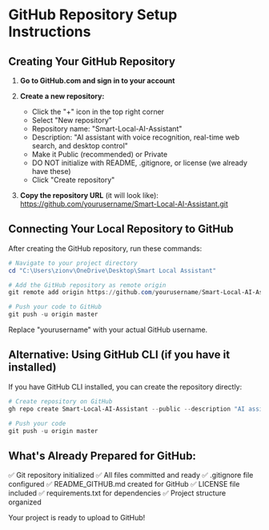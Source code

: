 # GitHub Repository Setup Instructions

## Creating Your GitHub Repository

1. **Go to GitHub.com and sign in to your account**

2. **Create a new repository:**
   - Click the "+" icon in the top right corner
   - Select "New repository"
   - Repository name: "Smart-Local-AI-Assistant"
   - Description: "AI assistant with voice recognition, real-time web search, and desktop control"
   - Make it Public (recommended) or Private
   - DO NOT initialize with README, .gitignore, or license (we already have these)
   - Click "Create repository"

3. **Copy the repository URL** (it will look like):
   https://github.com/yourusername/Smart-Local-AI-Assistant.git

## Connecting Your Local Repository to GitHub

After creating the GitHub repository, run these commands:

```powershell
# Navigate to your project directory
cd "C:\Users\zionv\OneDrive\Desktop\Smart Local Assistant"

# Add the GitHub repository as remote origin
git remote add origin https://github.com/yourusername/Smart-Local-AI-Assistant.git

# Push your code to GitHub
git push -u origin master
```

Replace "yourusername" with your actual GitHub username.

## Alternative: Using GitHub CLI (if you have it installed)

If you have GitHub CLI installed, you can create the repository directly:

```powershell
# Create repository on GitHub
gh repo create Smart-Local-AI-Assistant --public --description "AI assistant with voice recognition, real-time web search, and desktop control"

# Push your code
git push -u origin master
```

## What's Already Prepared for GitHub:

✅ Git repository initialized
✅ All files committed and ready
✅ .gitignore file configured
✅ README_GITHUB.md created for GitHub
✅ LICENSE file included
✅ requirements.txt for dependencies
✅ Project structure organized

Your project is ready to upload to GitHub!

